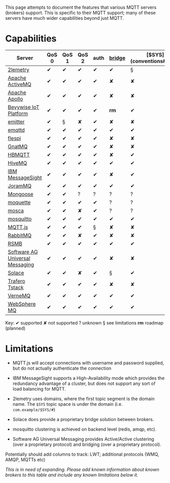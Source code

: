 This page attempts to document the features that various MQTT servers (brokers) support. This is specific to their MQTT support; many of these servers have much wider capabilities beyond just MQTT.

# Capabilities


Server                                                                            | QoS 0 | QoS 1 | QoS 2 | auth | [bridge](bridge_protocol) | [$SYS](conventions#$sys) | SSL | [dynamic topics](are_topics_dynamic) | cluster | websockets | plugin system
------                                                                            | ----- | ----- | ----- | ---- | ------------------------- | ------------------------ | --- | ------------------------------------ | ------- | ---------- | ------------- | 
[2lemetry](http://2lemetry.com/platform/)                                         | ✔     | ✔     | ✔     | ✔    | ✔                         | §                        | ✔   | ✔                                    | ✔       | ✔          | ✘             |
[Apache ActiveMQ](http://activemq.apache.org/)                                    | ✔     | ✔     | ✔     | ✔    | ✘                         | ✘                        | ✔   | ✔                                    | ✔       | ✔          | ✔             | 
[Apache Apollo](http://activemq.apache.org/apollo)                                | ✔     | ✔     | ✔     | ✔    | ✘                         | ✘                        | ✔   | ✔                                    | ?       | ✔          | ?             | 
[Bevywise IoT Platform](https://www.bevywise.com/iot-platform/)                   | ✔     | ✔     | ✔     | ✔    | **rm**                     | ✔                        | ✔   | ✔                                   | ✔       | ✔          | **rm**        | 
[emitter](https://github.com/emitter-io/emitter)                                  | ✔     | §     | ✘     | ✔    | ✘                         | ✘                        | ✔   | ✔                                    | ✔       | ✔          | ✘             | 
[emqttd](http://emqtt.io)                                                         | ✔     | ✔     | ✔     | ✔    | ✔                         | ✔                        | ✔   | ✔                                    | ✔       | ✔          | ✔             | 
[flespi](https://flespi.com/mqtt-broker)                                | ✔     | ✔     | ✔     | ✔    | ✘                         | ✘                        | ✔   | ✔                                    | ✔       | ✔          | ✘             | 
[GnatMQ](https://github.com/ppatierno/gnatmq)                                     | ✔     | ✔     | ✔     | ✔    | ✘                         | ✘                        | ✘   | ✔                                    | ✘       | ✘          | ✘             |
[HBMQTT](https://github.com/beerfactory/hbmqtt)                                   | ✔     | ✔     | ✔     | ✔    | ✘                         | ✔                        | ✔   | ✔                                    | ✘       | ✔          | ✔             | 
[HiveMQ](http://www.hivemq.com)                                                   | ✔     | ✔     | ✔     | ✔    | ✔                         | ✔                        | ✔   | ✔                                    | ✔       | ✔          | ✔             | 
[IBM MessageSight](http://www-03.ibm.com/software/products/en/messagesight/)      | ✔     | ✔     | ✔     | ✔    | ✘                         | ✔                        | ✔   | ✔                                    | §       | ✔          | ✘             |
[JoramMQ](http://mqtt.jorammq.com)                                                | ✔     | ✔     | ✔     | ✔    | ✔                         | ✔                        | ✔   | ✔                                    | ✔       | ✔          | ✔             | 
[Mongoose](https://github.com/cesanta/mongoose)                                   | ✔     | ✔     | ?     | ?    | ?                         | ?                        | ?   | ?                                    | ?       | ?          | ?             | 
[moquette](https://github.com/andsel/moquette)                                    | ✔     | ✔     | ✔     | ✔    | ?                         | ?                        | ✔   | ?                                    | **rm**       | ✔          | ✘             | 
[mosca](mosca)                                                                    | ✔     | ✔     | ✘     | ✔    | ?                         | ?                        | ?   | ?                                    | ✘       | ✔          | ✘             | 
[mosquitto](mosquitto_message_broker)                                             | ✔     | ✔     | ✔     | ✔    | ✔                         | ✔                        | ✔   | ✔                                    | §       | ✔          | ✔             | 
[MQTT.js](https://github.com/mqttjs/MQTT.js)                                      | ✔     | ✔     | ✔     | §    | ✘                         | ✘                        | ✔   | ✔                                    | ✘       | ✔          | ✘             | 
[RabbitMQ](http://www.rabbitmq.com/blog/2012/09/12/mqtt-adapter/)                 | ✔     | ✔     | ✘     | ✔    | ✘                         | ✘                        | ✔   | ✔                                    | ?       | ?          | ?             | 
[RSMB](Really-Small-Message-Broker)                                               | ✔     | ✔     | ✔     | ✔    | ✔                         | ✔                        | ✘   | ✔                                    | ✘       | ✘          | ?             | 
[Software AG Universal Messaging](http://um.terracotta.org/#page/%2Fum.terracotta.org%2Funiversal-messaging-webhelp%2Fto-mqttoverview.html%23) | ✔     | ✔     | ✔     | ✔    | ✘                         | ✘                        | ✔   | ✔                                    | ✔       | rm          | ✘             | 
[Solace](http://dev.solacesystems.com/tech)                                       | ✔     | ✔     | ✘     | ✔    | §                         | ✔                        | ✔   | ✔                                    | ✔       | ✔          | ✘             | 
[Trafero Tstack](https://github.com/trafero/tstack)                               | ✔     | ✔     | ✔     | ✔    | ✘                         | ✘                        | ✔   | ✔                                    | ✘       | ✘          | ✘             | 
[VerneMQ](https://verne.mq)                                                       | ✔     | ✔     | ✔     | ✔    | ✔                         | ✔                        | ✔   | ✔                                    | ✔       | ✔          | ✔             | 
[WebSphere MQ](http://www-03.ibm.com/software/products/en/wmq/)                   | ✔     | ✔     | ✔     | ✔    | ✔                         | ✔                        | ✔   | ✔                                    | ?       | ?          | ?             | 


Key: ✔ supported ✘ not supported ? unknown § see limitations **rm** roadmap (planned)
# Limitations


*  MQTT.js  will accept connections with username and password supplied, but do not actually authenticate the connection

* IBM MessageSight supports a High-Availability mode which provides the redundancy advantage of a cluster, but does not support any sort of load balancing for MQTT.

* 2lemetry uses domains, where the first topic segment is the domain name. The `$SYS` topic space is under the domain (i.e. `com.example/$SYS/#`)

* Solace does provide a proprietary bridge solution between brokers.

* mosquitto clustering is achieved on backend level (redis, amqp, etc).

* Software AG Universal Messaging provides Active/Active clustering (over a proprietary protocol) and bridging (over a proprietary protocol).

Potentially should add columns to track: LWT; additional protocols (WMQ, AMQP, MQTTs etc)

_This is in need of expanding. Please add known information about known brokers to this table and include any known limitations below it._